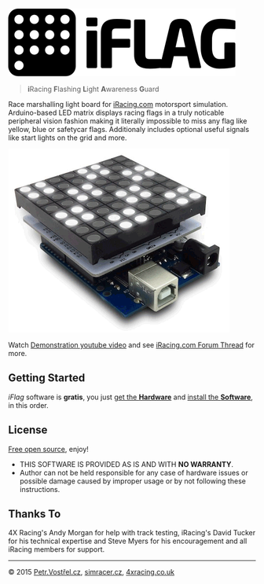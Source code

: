 ![iFlag logo](source/resources/logo/SVG/logo-full.svg)

> **i**Racing **F**lashing **L**ight **A**wareness **G**uard

Race marshalling light board for [iRacing.com](http://iracing.com) motorsport simulation.
Arduino-based LED matrix displays racing flags in a truly noticable peripheral vision fashion
making it literally impossible to miss any flag like yellow, blue or safetycar flags.
Additionaly includes optional useful signals like start lights on the grid and more.

![Demo](hardware/demo.gif)

Watch [Demonstration youtube video](http://youtu.be/n8sdxkuALDg)
and see [iRacing.com Forum Thread](http://members.iracing.com/jforum/posts/list/0/3341549.page) for more.


Getting Started
---------------

_iFlag_ software is __gratis__, you just [get the __Hardware__](hardware) and [install the __Software__](software), in this order.


License
-------

[Free open source](LICENSE), enjoy!

- THIS SOFTWARE IS PROVIDED AS IS AND WITH __NO WARRANTY__.
- Author can not be held responsible for any case of hardware issues or possible damage caused by improper usage or by not following these instructions.


Thanks To
---------

4X Racing's Andy Morgan for help with track testing, iRacing's David Tucker for his technical expertise and Steve Myers for his encouragement and all iRacing members for support.


---
© 2015
[Petr.Vostřel.cz](http://petr.vostrel.cz),
[simracer.cz](http://simracer.cz),
[4xracing.co.uk](http://4xracing.co.uk)


